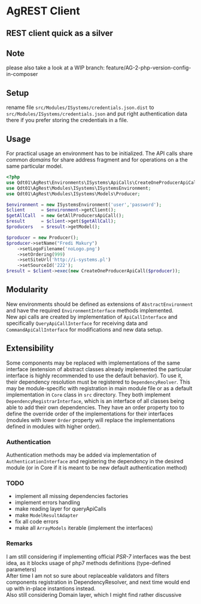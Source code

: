 # AgREST Client
## REST client quick as a silver

## Note
please also take a look at a WIP branch: feature/AG-2-php-version-config-in-composer

## Setup
rename file `src/Modules/ISystems/credentials.json.dist` to `src/Modules/ISystems/credentials.json` and put right authentication data there if you prefer storing the credentials in a file.

## Usage
For practical usage an environment has to be initialized. The API calls share common _domains_ for share address fragment and for operations on a the same particular model. 
```php
<?php
use Qdt01\AgRest\Environments\ISystems\ApiCalls\CreateOneProducerApiCall;
use Qdt01\AgRest\Modules\ISystems\ISystemsEnvironment;
use Qdt01\AgRest\Modules\ISystems\Models\Producer;

$environment = new ISystemsEnvironment('user','password');
$client      = $environment->getClient();
$getAllCall  = new GetAllProducersApiCall();
$result      = $client->get($getAllCall);
$producers   = $result->getModel();

$producer = new Producer();
$producer->setName("Fredi Makury")
	->setLogoFilename('noLogo.png')
	->setOrdering(999)
	->setSiteUrl('http://i-systems.pl')
	->setSourceId('222');
$result = $client->exec(new CreateOneProducerApiCall($producer));
```

## Modularity
New environments should be defined as extensions of `AbstractEnvironment` and have the required `EnvironmentInterface` methods implemented.\
New api calls are created by implementation of  `ApiCallInterface` and specifically `QueryApiCallInterface` for receiving data and `CommandApiCallInterface` for modifications and new data setup.


## Extensibility
Some components may be replaced with implementations of the same interface (extension of abstract classes already implemented the particular interface is highly recommended to use the default behavior). To use it, their dependency resolution must be registered to `DependencyReolver`. This may be module-specific with registration in main module file or as a default implementation in `Core` class in `src` directory. They both implement `DependencyRegistrarInterface`, which is an interface of all classes being able to add their own dependencies. They have an order property too to define the override order of the implementations for their interfaces (modules with lower `Order` property will replace the implementations defined in modules with higher order).

### Authentication
Authentication methods may be added via implementation of `AuthenticationInterface` and registering the dependency in the desired module (or in Core if it is meant to be new default authentication method)

### TODO
* implement all missing dependencies factories
* implement errors handling
* make reading layer for queryApiCalls
* make `ModelResultAdapter`
* fix all code errors
* make all `ArrayModels` iterable (implement the interfaces)

### Remarks
I am still considering if implementing official _PSR-7_ interfaces was the best idea, as it blocks usage of php7 methods definitions (type-defined parameters)\
After time I am not so sure about replaceable validators and filters components registration in DependencyResolver, and next time would end up with in-place instantions instead.\
Also still considering Domain layer, which I might find rather discussive
